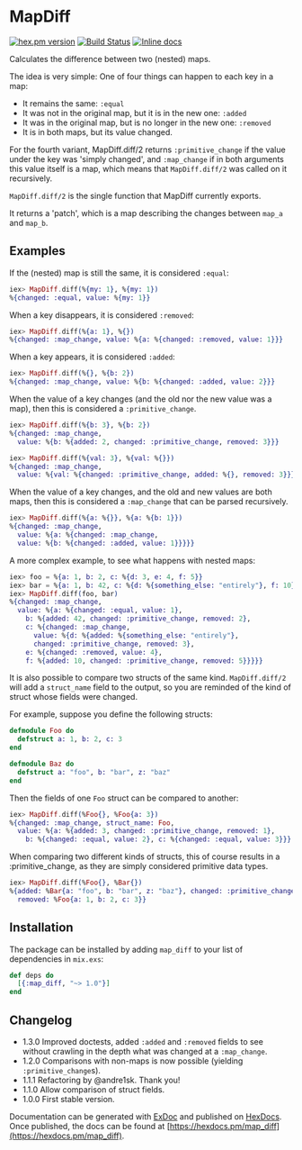 # MapDiff

[![hex.pm version](https://img.shields.io/hexpm/v/map_diff.svg)](https://hex.pm/packages/map_diff)
[![Build Status](https://travis-ci.org/Qqwy/elixir_map_diff.svg?branch=master)](https://travis-ci.org/Qqwy/elixir_map_diff)
[![Inline docs](http://inch-ci.org/github/qqwy/elixir_map_diff.svg)](http://inch-ci.org/github/qqwy/elixir_map_diff)


  Calculates the difference between two (nested) maps.

  The idea is very simple:
  One of four things can happen to each key in a map:

  - It remains the same: `:equal`
  - It was not in the original map, but it is in the new one: `:added`
  - It was in the original map, but is no longer in the new one: `:removed`
  - It is in both maps, but its value changed.

  For the fourth variant, MapDiff.diff/2 returns `:primitive_change`
  if the value under the key was 'simply changed',
  and `:map_change` if in both arguments this value itself is a map,
  which means that `MapDiff.diff/2` was called on it recursively.

  
  `MapDiff.diff/2` is the single function that MapDiff currently exports.

  It returns a 'patch', which is a map describing the changes between
  `map_a` and `map_b`.

  ## Examples

  If the (nested) map is still the same, it is considered `:equal`:

  ```elixir
  iex> MapDiff.diff(%{my: 1}, %{my: 1})
  %{changed: :equal, value: %{my: 1}}

  ```

  When a key disappears, it is considered `:removed`:

  ```elixir
  iex> MapDiff.diff(%{a: 1}, %{})
  %{changed: :map_change, value: %{a: %{changed: :removed, value: 1}}}

  ```
  
  When a key appears, it is considered `:added`:

  ```elixir
  iex> MapDiff.diff(%{}, %{b: 2})
  %{changed: :map_change, value: %{b: %{changed: :added, value: 2}}}

  ```

  When the value of a key changes (and the old nor the new value was a map),
  then this is considered a `:primitive_change`.

  ```elixir
  iex> MapDiff.diff(%{b: 3}, %{b: 2})
  %{changed: :map_change,
    value: %{b: %{added: 2, changed: :primitive_change, removed: 3}}}

  ```

  ```elixir
  iex> MapDiff.diff(%{val: 3}, %{val: %{}})
  %{changed: :map_change,
    value: %{val: %{changed: :primitive_change, added: %{}, removed: 3}}}

  ```

  When the value of a key changes, and the old and new values are both maps,
    then this is considered a `:map_change` that can be parsed recursively.

  ```elixir
  iex> MapDiff.diff(%{a: %{}}, %{a: %{b: 1}})
  %{changed: :map_change,
    value: %{a: %{changed: :map_change,
    value: %{b: %{changed: :added, value: 1}}}}}

  ```

  A more complex example, to see what happens with nested maps:

  ```elixir
  iex> foo = %{a: 1, b: 2, c: %{d: 3, e: 4, f: 5}}
  iex> bar = %{a: 1, b: 42, c: %{d: %{something_else: "entirely"}, f: 10}}
  iex> MapDiff.diff(foo, bar)
  %{changed: :map_change,
    value: %{a: %{changed: :equal, value: 1},
      b: %{added: 42, changed: :primitive_change, removed: 2},
      c: %{changed: :map_change,
        value: %{d: %{added: %{something_else: "entirely"},
        changed: :primitive_change, removed: 3},
      e: %{changed: :removed, value: 4},
      f: %{added: 10, changed: :primitive_change, removed: 5}}}}}

  ```

  It is also possible to compare two structs of the same kind.
  `MapDiff.diff/2` will add a `struct_name` field to the output,
  so you are reminded of the kind of struct whose fields were changed.


  For example, suppose you define the following structs:


  ```elixir
  defmodule Foo do
    defstruct a: 1, b: 2, c: 3
  end

  defmodule Baz do
    defstruct a: "foo", b: "bar", z: "baz"
  end
  ```

  Then the fields of one `Foo` struct can be compared to another:

  ```elixir
  iex> MapDiff.diff(%Foo{}, %Foo{a: 3})
  %{changed: :map_change, struct_name: Foo,
    value: %{a: %{added: 3, changed: :primitive_change, removed: 1},
      b: %{changed: :equal, value: 2}, c: %{changed: :equal, value: 3}}}
  ```

  When comparing two different kinds of structs, this of course
  results in a :primitive_change, as they are simply considered
  primitive data types.

  ```elixir
  iex> MapDiff.diff(%Foo{}, %Bar{})
  %{added: %Bar{a: "foo", b: "bar", z: "baz"}, changed: :primitive_change,
    removed: %Foo{a: 1, b: 2, c: 3}}
  ```


## Installation

The package can be installed
by adding `map_diff` to your list of dependencies in `mix.exs`:

```elixir
def deps do
  [{:map_diff, "~> 1.0"}]
end
```

## Changelog

- 1.3.0 Improved doctests, added `:added` and `:removed` fields to see without crawling in the depth what was changed at a `:map_change`.
- 1.2.0 Comparisons with non-maps is now possible (yielding `:primitive_change`s).
- 1.1.1 Refactoring by @andre1sk. Thank you!
- 1.1.0 Allow comparison of struct fields.
- 1.0.0 First stable version.

Documentation can be generated with [ExDoc](https://github.com/elixir-lang/ex_doc)
and published on [HexDocs](https://hexdocs.pm). Once published, the docs can
be found at [https://hexdocs.pm/map_diff](https://hexdocs.pm/map_diff).

